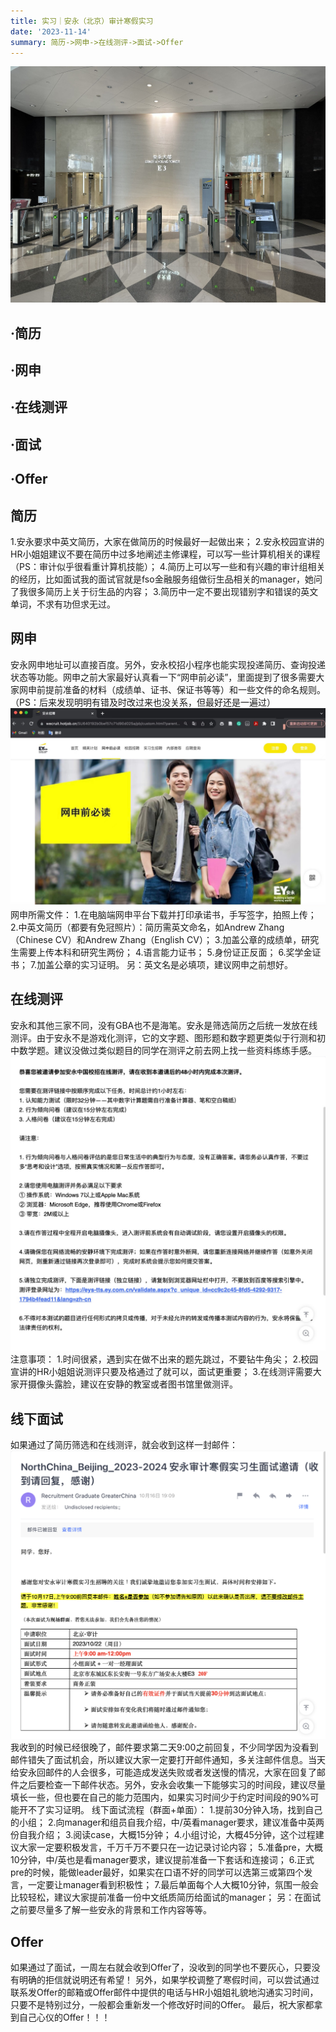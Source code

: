 ```yaml
---
title: 实习｜安永（北京）审计寒假实习
date: '2023-11-14'
summary: 简历->网申->在线测评->面试->Offer
---
```


![jpeg](安永大厅.jpeg)
## ·简历
## ·网申
## ·在线测评
## ·面试
## ·Offer

##                              简历
1.安永要求中英文简历，大家在做简历的时候最好一起做出来；
2.安永校园宣讲的HR小姐姐建议不要在简历中过多地阐述主修课程，可以写一些计算机相关的课程（PS：审计似乎很看重计算机技能）；
4.简历上可以写一些和有兴趣的审计组相关的经历，比如面试我的面试官就是fso金融服务组做衍生品相关的manager，她问了我很多简历上关于衍生品的内容；
3.简历中一定不要出现错别字和错误的英文单词，不求有功但求无过。

##                              网申
安永网申地址可以直接百度。另外，安永校招小程序也能实现投递简历、查询投递状态等功能。网申之前大家最好认真看一下“网申前必读”，里面提到了很多需要大家网申前提前准备的材料（成绩单、证书、保证书等等）和一些文件的命名规则。（PS：后来发现明明有错及时改过来也没关系，但最好还是一遍过）
![jpeg](安永网申前必读.jpeg)
 网申所需文件：
1.在电脑端网申平台下载并打印承诺书，手写签字，拍照上传；
2.中英文简历（都要有免冠照片）：简历需英文命名，如Andrew Zhang（Chinese CV）和Andrew Zhang（English CV）；
3.加盖公章的成绩单，研究生需要上传本科和研究生两份；
4.语言能力证书；
5.身份证正反面；
6.奖学金证书；
7.加盖公章的实习证明。
另：英文名是必填项，建议网申之前想好。

##                              在线测评                   
安永和其他三家不同，没有GBA也不是海笔。安永是筛选简历之后统一发放在线测评。由于安永不是游戏化测评，它的文字题、图形题和数字题更类似于行测和初中数学题。建议没做过类似题目的同学在测评之前去网上找一些资料练练手感。
![jpeg](安永在线测评通知.jpeg)
 注意事项：
1.时间很紧，遇到实在做不出来的题先跳过，不要钻牛角尖；
2.校园宣讲的HR小姐姐说测评只要及格通过了就可以，面试更重要；
3.在线测评需要大家开摄像头露脸，建议在安静的教室或者图书馆里做测评。

##                              线下面试
如果通过了简历筛选和在线测评，就会收到这样一封邮件：
![png](安永面试通知.png)
我收到的时候已经很晚了，邮件要求第二天9:00之前回复，不少同学因为没看到邮件错失了面试机会，所以建议大家一定要打开邮件通知，多关注邮件信息。当天给安永回邮件的人会很多，可能造成发送失败或者发送慢的情况，大家在回复了邮件之后要检查一下邮件状态。另外，安永会收集一下能够实习的时间段，建议尽量填长一些，但也要在自己的能力范围内，如果实习时间少于约定时间段的90%可能开不了实习证明。
 线下面试流程（群面+单面）：
1.提前30分钟入场，找到自己的小组；
2.向manager和组员自我介绍，中/英看manager要求，建议准备中英两份自我介绍；
3.阅读case，大概15分钟；
4.小组讨论，大概45分钟，这个过程建议大家一定要积极发言，千万千万不要只在一边记录讨论内容；
5.准备pre，大概10分钟，中/英也是看manager要求，建议提前准备一下套话和连接词；
6.正式pre的时候，能做leader最好，如果实在口语不好的同学可以选第三或第四个发言，一定要让manager看到积极性；
7.最后单面每个人大概10分钟，氛围一般会比较轻松，建议大家提前准备一份中文纸质简历给面试的manager；
另：在面试之前要尽量多了解一些安永的背景和工作内容等等。

##                              Offer
如果通过了面试，一周左右就会收到Offer了，没收到的同学也不要灰心，只要没有明确的拒信就说明还有希望！
另外，如果学校调整了寒假时间，可以尝试通过联系发Offer的邮箱或Offer邮件中提供的电话与HR小姐姐礼貌地沟通实习时间，只要不是特别过分，一般都会重新发一个修改好时间的Offer。
最后，祝大家都拿到自己心仪的Offer！！！

